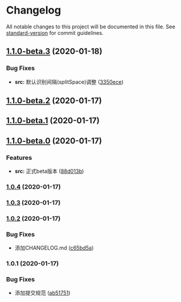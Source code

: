 # Changelog

All notable changes to this project will be documented in this file. See [standard-version](https://github.com/conventional-changelog/standard-version) for commit guidelines.

## [1.1.0-beta.3](https://gitee.com/porky-prince/psd2bmf/compare/v1.1.0-beta.2...v1.1.0-beta.3) (2020-01-18)


### Bug Fixes

* **src:** 默认识别间隔(splitSpace)调整 ([3350ece](https://gitee.com/porky-prince/psd2bmf/commit/3350ecee50d99f99ea55fa3a4291ee567e81b862))

## [1.1.0-beta.2](https://gitee.com/porky-prince/psd2bmf/compare/v1.1.0-beta.1...v1.1.0-beta.2) (2020-01-17)

## [1.1.0-beta.1](https://gitee.com/porky-prince/psd2bmf/compare/v1.1.0-beta.0...v1.1.0-beta.1) (2020-01-17)

## [1.1.0-beta.0](https://gitee.com/porky-prince/psd2bmf/compare/v1.0.4...v1.1.0-beta.0) (2020-01-17)


### Features

* **src:** 正式beta版本 ([88d013b](https://gitee.com/porky-prince/psd2bmf/commit/88d013bc8bba09ed6798aece214919e835f59638))

### [1.0.4](https://gitee.com/porky-prince/psd2bmf/compare/v1.0.3...v1.0.4) (2020-01-17)

### [1.0.3](https://gitee.com/porky-prince/psd2bmf/compare/v1.0.2...v1.0.3) (2020-01-17)

### [1.0.2](https://gitee.com/porky-prince/psd2bmf/compare/v1.0.1...v1.0.2) (2020-01-17)


### Bug Fixes

* 添加CHANGELOG.md ([c65bd5a](https://gitee.com/porky-prince/psd2bmf/commit/c65bd5a513a643968241b10f645b224737ceda9c))

### 1.0.1 (2020-01-17)


### Bug Fixes

* 添加提交规范 ([ab51751](https://gitee.com/porky-prince/psd2bmf/commit/ab51751fa7b8cd1cbfeeb97f614cfefccc5b6521))
